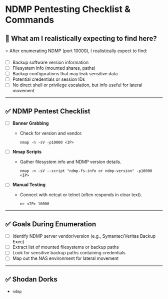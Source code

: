 # NDMP Pentesting Checklist & Commands

## 🎯 What am I realistically expecting to find here?

⭐ After enumerating NDMP (port 10000), I realistically expect to find:

- [ ] Backup software version information
- [ ] Filesystem info (mounted shares, paths)
- [ ] Backup configurations that may leak sensitive data
- [ ] Potential credentials or session IDs
- [ ] No direct shell or privilege escalation, but info useful for lateral movement

---

## ✅ NDMP Pentest Checklist

- [ ] **Banner Grabbing**
  - Check for version and vendor.
    ```
    nmap -n -sV -p10000 <IP>
    ```

- [ ] **Nmap Scripts**
  - Gather filesystem info and NDMP version details.
    ```
    nmap -n -sV --script "ndmp-fs-info or ndmp-version" -p10000 <IP>
    ```

- [ ] **Manual Testing**
  - Connect with netcat or telnet (often responds in clear text).
    ```
    nc <IP> 10000
    ```

---

## ✅ Goals During Enumeration

- [ ] Identify NDMP server vendor/version (e.g., Symantec/Veritas Backup Exec)
- [ ] Extract list of mounted filesystems or backup paths
- [ ] Look for sensitive backup paths containing credentials
- [ ] Map out the NAS environment for lateral movement

---

## ✅ Shodan Dorks

- `ndmp`
